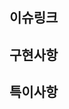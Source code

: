 ## 이슈링크

<!-- 어떤 요구사항을 구현하였는지 프로젝트 보드에서 이슈카드를 찾아 링크를 삽입해주세요. -->

## 구현사항

<!-- 구현된 내용과 방법을 적어주세요. 그리고 해당 구현 방법을 선택한 이유를 설명해주세요. -->

## 특이사항

<!-- 다른 멤버들에게 공유되어야할 내용이 있다면 적어주세요. -->
